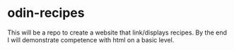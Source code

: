 # odin-recipes
This will be a repo to create a website that link/displays recipes. By the end I will demonstrate competence with html on a basic level.